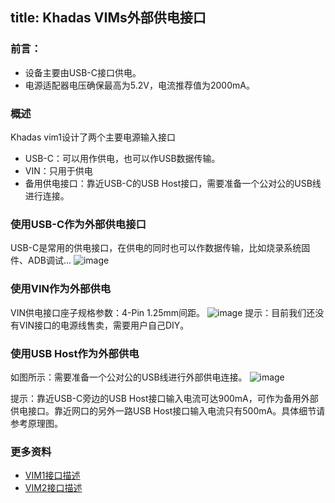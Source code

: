title: Khadas VIMs外部供电接口
---

### 前言：
 * 设备主要由USB-C接口供电。
 * 电源适配器电压确保最高为5.2V，电流推荐值为2000mA。

### 概述
Khadas vim1设计了两个主要电源输入接口
 * USB-C：可以用作供电，也可以作USB数据传输。
 * VIN：只用于供电
 * 备用供电接口：靠近USB-C的USB Host接口，需要准备一个公对公的USB线进行连接。

### 使用USB-C作为外部供电接口
USB-C是常用的供电接口，在供电的同时也可以作数据传输，比如烧录系统固件、ADB调试...
![image](/images/vim1/usbc_extra_power.png)

### 使用VIN作为外部供电
VIN供电接口座子规格参数：4-Pin 1.25mm间距。
![image](/images/vim1/vin_extra_power.png)
提示：目前我们还没有VIN接口的电源线售卖，需要用户自己DIY。

### 使用USB Host作为外部供电
如图所示：需要准备一个公对公的USB线进行外部供电连接。
![image](/images/vim1/usb_host_extra_power.png)


提示：靠近USB-C旁边的USB Host接口输入电流可达900mA，可作为备用外部供电接口。靠近网口的另外一路USB Host接口输入电流只有500mA。具体细节请参考原理图。

### 更多资料
* [VIM1接口描述](/zh-cn/vim1/VimInterfaces.html)
* [VIM2接口描述](/zh-cn/vim2/Vim2Interfaces.html)

